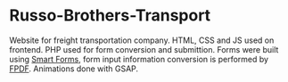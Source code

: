 # Russo-Brothers-Transport
Website for freight transportation company. HTML, CSS and JS used on frontend. PHP used for form conversion and submittion.
Forms were built using [Smart Forms](https://codecanyon.net/item/smart-forms/7254656), form input information conversion is performed by [FPDF](http://www.fpdf.org/). Animations done with GSAP.
